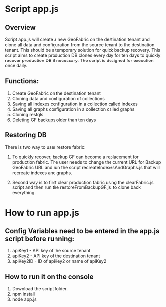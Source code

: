 # Script app.js

## Overview
Script app.js will create a new GeoFabric on the destination tenant and clone all data and configuration from the source tenant to the destination tenant. This should be a temporary solution for quick backup recovery. This script aims to create production DB clones every day for ten days to quickly recover production DB if necessary. The script is designed for execution once daily. 

## Functions:
1. Create GeoFabric on the destination tenant
2. Cloning data and configuration of collections 
3. Saving all indexes configuration in a collection called indexes 
4. Saving all graphs configuration in a collection called graphs 
5. Cloning restqls 
6. Deleting GF backups older than ten days

## Restoring DB
There is two way to user restore fabric:
1. To quickly recover, backup GF can become a replacement for production fabric. The user needs to change the current URL for Backup GeoFabric URL and run the script recreateIndexesAndGraphs.js that will recreate indexes and graphs.

2. Second way is to first clear production fabric using the clearFabric.js script and then run the restoreFromBackupGF.js, to clone back everything.

# How to run app.js
## Config Variables need to be entered in the app.js script before running:

1. apiKey1 - API key of the source tenant
2. apiKey2 - API key of the destination tenant
3. apiKey2ID - ID of apiKey2 or name of apiKey2

## How to run it on the console

1. Download the script folder.
2. npm install
3. node app.js
